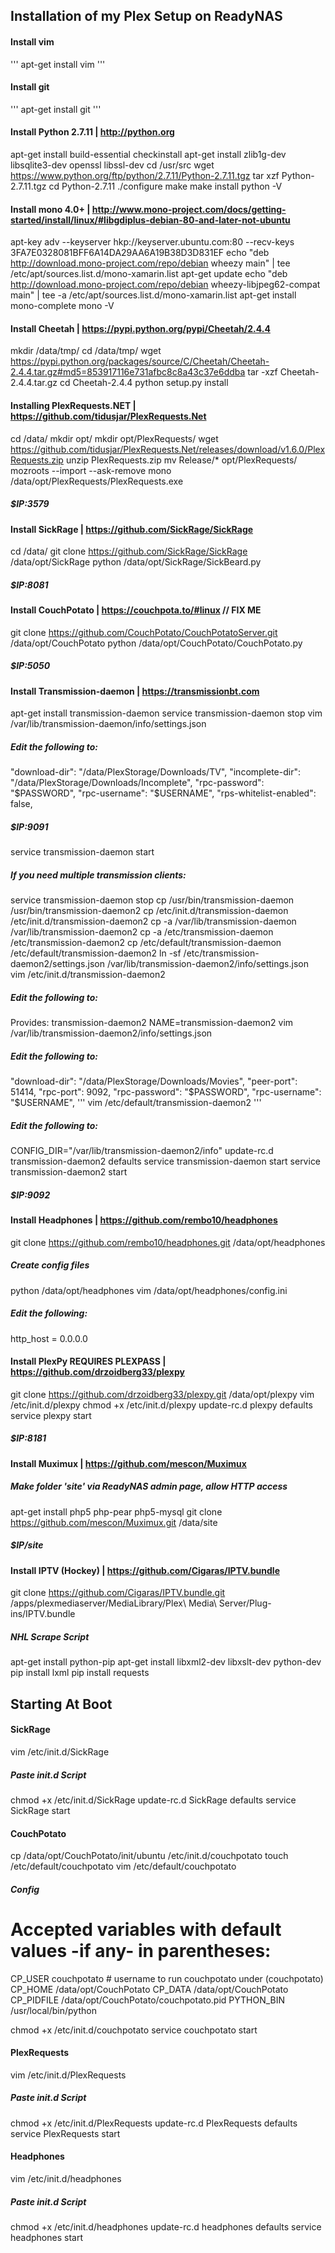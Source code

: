 ## Installation of my Plex Setup on ReadyNAS 


#### Install vim
'''
apt-get install vim
'''
#### Install git
'''
apt-get install git
'''
#### Install Python 2.7.11 | http://python.org
apt-get install build-essential checkinstall
apt-get install zlib1g-dev libsqlite3-dev openssl libssl-dev
cd /usr/src
wget https://www.python.org/ftp/python/2.7.11/Python-2.7.11.tgz
tar xzf Python-2.7.11.tgz
cd Python-2.7.11
./configure
make
make install
python -V

#### Install mono 4.0+ | http://www.mono-project.com/docs/getting-started/install/linux/#libgdiplus-debian-80-and-later-not-ubuntu
apt-key adv --keyserver hkp://keyserver.ubuntu.com:80 --recv-keys 3FA7E0328081BFF6A14DA29AA6A19B38D3D831EF
echo "deb http://download.mono-project.com/repo/debian wheezy main" | tee /etc/apt/sources.list.d/mono-xamarin.list
apt-get update
echo "deb http://download.mono-project.com/repo/debian wheezy-libjpeg62-compat main" | tee -a /etc/apt/sources.list.d/mono-xamarin.list
apt-get install mono-complete
mono -V

#### Install Cheetah | https://pypi.python.org/pypi/Cheetah/2.4.4
mkdir /data/tmp/
cd /data/tmp/
wget https://pypi.python.org/packages/source/C/Cheetah/Cheetah-2.4.4.tar.gz#md5=853917116e731afbc8c8a43c37e6ddba
tar -xzf Cheetah-2.4.4.tar.gz
cd Cheetah-2.4.4
python setup.py install

#### Installing PlexRequests.NET | https://github.com/tidusjar/PlexRequests.Net
cd /data/
mkdir opt/
mkdir opt/PlexRequests/
wget https://github.com/tidusjar/PlexRequests.Net/releases/download/v1.6.0/PlexRequests.zip
unzip PlexRequests.zip
mv Release/* opt/PlexRequests/
mozroots --import --ask-remove 
mono /data/opt/PlexRequests/PlexRequests.exe
##### $IP:3579

#### Install SickRage | https://github.com/SickRage/SickRage
cd /data/
git clone https://github.com/SickRage/SickRage /data/opt/SickRage
python /data/opt/SickRage/SickBeard.py
##### $IP:8081

#### Install CouchPotato | https://couchpota.to/#linux // FIX ME
git clone https://github.com/CouchPotato/CouchPotatoServer.git /data/opt/CouchPotato
python /data/opt/CouchPotato/CouchPotato.py
##### $IP:5050

#### Install Transmission-daemon | https://transmissionbt.com
apt-get install transmission-daemon
service transmission-daemon stop
vim /var/lib/transmission-daemon/info/settings.json
##### Edit the following to:
"download-dir": "/data/PlexStorage/Downloads/TV",
"incomplete-dir": "/data/PlexStorage/Downloads/Incomplete",
"rpc-password": "$PASSWORD",
"rpc-username": "$USERNAME",
"rps-whitelist-enabled": false,
##### $IP:9091
service transmission-daemon start

##### If you need multiple transmission clients:
service transmission-daemon stop
cp /usr/bin/transmission-daemon /usr/bin/transmission-daemon2 
cp /etc/init.d/transmission-daemon /etc/init.d/transmission-daemon2 
cp -a /var/lib/transmission-daemon /var/lib/transmission-daemon2 
cp -a /etc/transmission-daemon /etc/transmission-daemon2 
cp /etc/default/transmission-daemon /etc/default/transmission-daemon2
ln -sf /etc/transmission-daemon2/settings.json /var/lib/transmission-daemon2/info/settings.json
vim /etc/init.d/transmission-daemon2
##### Edit the following to:
Provides:	transmission-daemon2
NAME=transmission-daemon2
vim /var/lib/transmission-daemon2/info/settings.json
##### Edit the following to:
"download-dir": "/data/PlexStorage/Downloads/Movies",
"peer-port": 51414,
"rpc-port": 9092,
"rpc-password": "$PASSWORD",
"rpc-username": "$USERNAME",
'''
vim /etc/default/transmission-daemon2
'''
##### Edit the following to:
CONFIG_DIR="/var/lib/transmission-daemon2/info"
update-rc.d transmission-daemon2 defaults
service transmission-daemon start
service transmission-daemon2 start
##### $IP:9092

#### Install Headphones | https://github.com/rembo10/headphones
git clone https://github.com/rembo10/headphones.git /data/opt/headphones
##### Create config files
python /data/opt/headphones
vim /data/opt/headphones/config.ini
##### Edit the following:
http_host = 0.0.0.0	

#### Install PlexPy REQUIRES PLEXPASS | https://github.com/drzoidberg33/plexpy
git clone https://github.com/drzoidberg33/plexpy.git /data/opt/plexpy
vim /etc/init.d/plexpy
chmod +x /etc/init.d/plexpy
update-rc.d plexpy defaults
service plexpy start
##### $IP:8181

#### Install Muximux | https://github.com/mescon/Muximux
##### Make folder 'site' via ReadyNAS admin page, allow HTTP access
apt-get install php5 php-pear php5-mysql
git clone https://github.com/mescon/Muximux.git /data/site
##### $IP/site 

#### Install IPTV (Hockey) | https://github.com/Cigaras/IPTV.bundle
git clone https://github.com/Cigaras/IPTV.bundle.git /apps/plexmediaserver/MediaLibrary/Plex\ Media\ Server/Plug-ins/IPTV.bundle

##### NHL Scrape Script
apt-get install python-pip
apt-get install libxml2-dev libxslt-dev python-dev
pip install lxml
pip install requests



## Starting At Boot

#### SickRage
vim /etc/init.d/SickRage
##### Paste init.d Script
chmod +x /etc/init.d/SickRage
update-rc.d SickRage defaults
service SickRage start

#### CouchPotato
cp /data/opt/CouchPotato/init/ubuntu /etc/init.d/couchpotato
touch /etc/default/couchpotato
vim /etc/default/couchpotato
##### Config
# Accepted variables with default values -if any- in parentheses:
CP_USER       couchpotato # username to run couchpotato under (couchpotato)
CP_HOME       /data/opt/CouchPotato
CP_DATA       /data/opt/CouchPotato
CP_PIDFILE    /data/opt/CouchPotato/couchpotato.pid
PYTHON_BIN    /usr/local/bin/python

chmod +x /etc/init.d/couchpotato
service couchpotato start

#### PlexRequests
vim /etc/init.d/PlexRequests
##### Paste init.d Script
chmod +x /etc/init.d/PlexRequests
update-rc.d PlexRequests defaults
service PlexRequests start

#### Headphones
vim /etc/init.d/headphones
##### Paste init.d Script
chmod +x /etc/init.d/headphones
update-rc.d headphones defaults
service headphones start